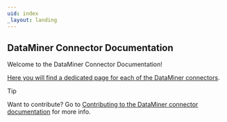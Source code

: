 ```yaml
---
uid: index
_layout: landing
---
```


## DataMiner Connector Documentation

Welcome to the DataMiner Connector Documentation!

[Here you will find a dedicated page for each of the DataMiner connectors](xref:connector_index).

> [!TIP]
> Want to contribute? Go to [Contributing to the DataMiner connector documentation](xref:contributing_connectors) for more info.
